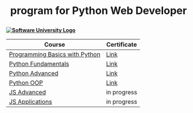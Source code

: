 <h1><p align="center"><b>program for Python Web Developer<p></h1>
  
<a href="https://softuni.bg/trainings/courses" rel="Courses"><img src="https://nakov.com/wp-content/uploads/2012/03/Software-University-logo-horizontal.png?sanitize=true" alt="Software University Logo"></a>
<br>

|**<b>Course**|**<b>Certificate**|
|---|---|
|<a href="https://softuni.bg/trainings/2666/programming-basics-with-python-january-2020/open" > Programming Basics with Python </a>   | <a href="https://softuni.bg/certificates/details/76801/11de81a2"> Link</a> |
|<a href="https://softuni.bg/trainings/2833/python-fundamentals-may-2020"> Python Fundamentals  </a>| <a href="https://softuni.bg/certificates/details/85587/8c5b530f"> Link</a> |
|<a href="https://softuni.bg/trainings/3013/python-advanced-september-2020"> Python Advanced  </a>| <a href="https://softuni.bg/certificates/details/90048/78eb2cc1"> Link</a> |
|<a href="https://softuni.bg/trainings/3014/python-oop-october-2020"> Python OOP  </a>| <a href="https://softuni.bg/certificates/details/94900/55068350"> Link</a> |
|<a href="https://softuni.bg/trainings/3217/js-advanced-january-2021"> JS Advanced  </a>| in progress |
|<a href="https://softuni.bg/trainings/3218/js-applications-february-2021"> JS Applications  </a>| in progress |

